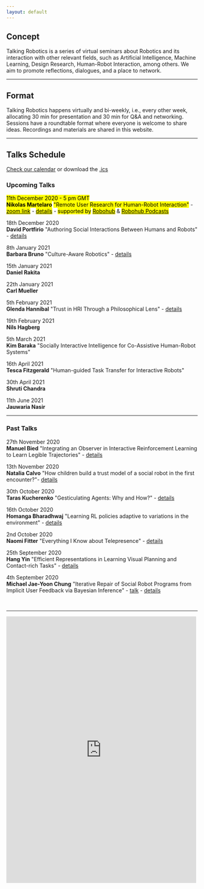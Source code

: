 ```yaml
---
layout: default
---
```


## Concept
Talking Robotics is a series of virtual seminars about Robotics and its interaction with other relevant fields, such as Artificial Intelligence, Machine Learning, Design Research, Human-Robot Interaction, among others. We aim to promote reflections, dialogues, and a place to network.

---

## Format
Talking Robotics happens virtually and bi-weekly, i.e., every other week, allocating 30 min for presentation and 30 min for Q&A and networking. Sessions have a roundtable format where everyone is welcome to share ideas. Recordings and materials are shared in this website.

---

## Talks Schedule
[Check our calendar](https://calendar.google.com/calendar/u/1?cid=dGFsa2luZ3JvYm90aWNzQGdtYWlsLmNvbQ) or download the [.ics](assets/talkingrobotics@gmail.com.ics)


### Upcoming Talks

<mark>11th December 2020 - 5 pm GMT</mark>\
**<mark>Nikolas Martelaro</mark>**
<mark>"Remote User Research for Human-Robot Interaction"</mark> - [<mark>zoom link</mark>](https://washington.zoom.us/meeting/register/tJcpc-6pqDMpGd2ryoT-vnY4CW_GbOwyPF9n) - [<mark>details</mark>](./session_details/nikolas.html) - <mark>supported by</mark> [<mark>Robohub</mark>](https://robohub.org/nikolas-martelaros-talk-on-11-december-remote-user-research-for-human-robot-interaction/) & [<mark>Robohub Podcasts</mark>](https://robohub.org/embodied-interactions-from-robotics-to-dance/)

18th December 2020\
**David Portfirio**
"Authoring Social Interactions Between Humans and Robots" - [details](./session_details/david.html)

8th January 2021\
**Barbara Bruno**
"Culture-Aware Robotics" - [details](./session_details/barbara.html)

15th January 2021\
**Daniel Rakita**

22th January 2021\
**Carl Mueller**

5th February 2021\
**Glenda Hannibal**
"Trust in HRI Through a Philosophical Lens" - [details](./session_details/glenda.html) 

19th February 2021\
**Nils Hagberg**

5th March 2021\
**Kim Baraka**
"Socially Interactive Intelligence for Co-Assistive Human-Robot Systems"

16th April 2021\
**Tesca  Fitzgerald**
"Human-guided Task Transfer for Interactive Robots"

30th April 2021\
**Shruti Chandra**

11th June 2021\
**Jauwaria Nasir**

<hr />

### Past Talks
27th November 2020\
**Manuel Bied**
"Integrating an Observer in Interactive Reinforcement Learning to Learn Legible Trajectories" - [details](./session_details/manuel.html) 

13th November 2020\
**Natalia Calvo**
"How children build a trust model of a social robot in the first encounter?"- [details](./session_details/natalia.html) 

30th October 2020\
**Taras Kucherenko**
"Gesticulating Agents: Why and How?" - [details](./session_details/taras.html) 

16th October 2020\
**Homanga Bharadhwaj**
"Learning RL policies adaptive to variations in the environment" - [details](./session_details/homanga.html) 

2nd October 2020\
**Naomi Fitter** "Everything I Know about Telepresence" - [details](./session_details/naomi.html)

25th September 2020\
**Hang Yin**
"Efficient Representations in Learning Visual Planning and Contact-rich Tasks" - [details](./session_details/hang.html) 

4th September 2020\
**Michael Jae-Yoon Chung**
"Iterative Repair of Social Robot Programs from Implicit User Feedback via Bayesian Inference" - [talk](https://youtu.be/lf36COCC2A4) - [details](./session_details/mike.html) 
 







<br />





<!--<iframe width="560" height="315" src="https://www.youtube.com/embed/5qap5aO4i9A" frameborder="0" allow="accelerometer; autoplay; encrypted-media; gyroscope; picture-in-picture" allowfullscreen></iframe>-->
    

---

<iframe src="https://docs.google.com/forms/d/e/1FAIpQLScLvZgBNdJPySiHizLnQPhOtnB6ud8IL1FWHvrZgij6RQ19uA/viewform?embedded=true" width="500" height="700" frameborder="0" marginheight="0" marginwidth="0">Loading…</iframe>
